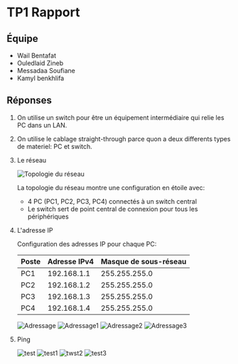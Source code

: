 # TP1 Rapport

## Équipe
- Wail Bentafat
- Ouledlaid Zineb
- Messadaa Soufiane
- Kamyl benkhlifa

## Réponses

1. On utilise un switch pour être un équipement intermédiaire qui relie les PC dans un LAN.

2. On utilise le cablage straight-through parce quon a deux differents types de materiel: PC et switch.

3. Le réseau

   ![Topologie du réseau]( ./reso.jpg)

   La topologie du réseau montre une configuration en étoile avec:
   - 4 PC (PC1, PC2, PC3, PC4) connectés à un switch central 
   - Le switch sert de point central de connexion pour tous les périphériques

4. L'adresse IP

   Configuration des adresses IP pour chaque PC:
   
   | Poste | Adresse IPv4    | Masque de sous-réseau |
   |-------|-----------------|------------------------|
   | PC1   | 192.168.1.1     | 255.255.255.0         |
   | PC2   | 192.168.1.2     | 255.255.255.0         |
   | PC3   | 192.168.1.3     | 255.255.255.0         |
   | PC4   | 192.168.1.4     | 255.255.255.0         |
   
   ![Adressage]( addressage.jpg)
   ![Adressage1]( addressage2.jpg)
   ![Adressage2]( addressage3.jpg)
   ![Adressage3]( addressage4.jpg)

   

5. Ping

    ![test]( test4.jpg)
    ![test1]( test3.jpg)
    ![twst2]( test2.jpg)
    ![test3]( test1.jpg)
    

   